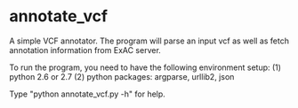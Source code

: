 # annotate_vcf
A simple VCF annotator.
The program will parse an input vcf as well as fetch annotation information from ExAC server.

To run the program, you need to have the following environment setup:
(1) python 2.6 or 2.7
(2) python packages: argparse, urllib2, json

Type "python annotate_vcf.py -h" for help.

